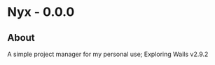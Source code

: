 # Nyx - 0.0.0

## About

A simple project manager for my personal use; Exploring Wails v2.9.2

[license-shield]: https://img.shields.io/github/license/othneildrew/Best-README-Template.svg?style=for-the-badge
[license-url]: https://github.com/nn-advith/nyx/blob/dev/LICENSE
